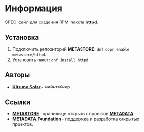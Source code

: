 # Информация

SPEC-файл для создания RPM-пакета **httpd**.

## Установка

1. Подключить репозиторий **METASTORE**: `dnf copr enable metastore/httpd`.
2. Установить пакет: `dnf install httpd`.

## Авторы

- [**Kitsune Solar**](https://kitsune.solar/) - мейнтейнер.

## Ссылки

- [**METASTORE**](https://metastore.pro/) - хранилище открытых проектов [**METADATA**](https://metadata.foundation/).
- [**METADATA.Foundation**](https://metadata.foundation/) - поддержка и разработка открытых проектов.
